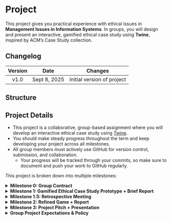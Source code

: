 # Project

This project gives you practical experience with ethical issues in **Management Issues in Information Systems**. In groups, you will design and present an interactive, gamified ethical case study using **Twine**, inspired by ACM’s Case Study collection.  

## Changelog

| **Version** |   **Date**   |        **Changes**         |
| :---------: | :----------: | :------------------------: |
|    v1.0     | Sept 8, 2025 | Initial version of project |

## Structure

## Project Details

- This project is a collaborative, group-based assignment where you will develop an interactive ethical case study using [Twine](https://twinery.org/).
- You should make steady progress throughout the term and keep developing your project across all milestones.
- All group members must actively use GitHub for version control, submission, and collaboration.
  - Your progress will be tracked through your commits, so make sure to document and push your work to GitHub regularly.

This project is broken down into multiple milestones:

<div class="accordion">

<details>
<summary><b>Milestone 0: Group Contract</b></summary>

## Milestone 0: Group Contract

**Objective:** Establish group expectations, assign roles, and set up collaboration tools.  

As part of this milestone, you will meet with your group to establish a **Group Contract**. This contract will outline your team’s expectations, roles, and responsibilities to ensure smooth collaboration throughout the project. 

Download group contract templates from [D2L Brightspace assignment page](https://brightspace.ufv.ca/d2l/lms/dropbox/user/folder_submit_files.d2l?ou=19130&isprv=0&db=34842&cfql=1).

**Possible roles you can assign:**  
- Project Manager (coordinates deadlines, oversees progress)  
- Lead Writer (adapts the case, designs the storyline)  
- Game Designer (structures the Twine game, manages branching logic)  
- Documentation Lead (takes notes, keeps reports consistent)  
- Quality Assurance (tests the game, organizes peer reviews, integrates feedback)  
- Graphics/Media Specialist (creates or sources images, designs visual elements)

During this process, your group project manager will also create a **private** GitHub repository for your project. This repository will be the central hub for all your project files, including your Twine game, reports, and any other relevant documents. The project manager will invite all group members AND the course instructor ([@parsa-rajabi](https://github.com/parsa-rajabi)) as collaborators to the repository.


**Deliverables:**  
- Submit your signed **Group Contract** as a PDF to D2L Brightspace
- Submit the link to your **Private** Project GitHub Repository (with all members and instructor added as collaborators) to D2L Brightspace

</details>



<details>
<summary><b>Milestone 1: Gamified Ethical Case Study Prototype + Brief Report</b></summary>

## Milestone 1: Gamified Ethical Case Study Prototype + Brief Report

**Objective:** Create a first playable prototype of your ethical game.  

Use **Twine** to build your team's **first playable prototype** of an ACM-inspired ethical case study. Your classmates will peer-review this version, so make it accessible (deployed to a website) and engaging.

It is recommended to first draft your game structure and storyline using pen/paper and/or a flowchart or diagramming tool (e.g., [Miro](https://miro.com/), [Figma](https://www.figma.com/), [Whimsical](https://whimsical.com/), etc.) before building it in Twine. 

Remember, this is a prototype, so focus on creating a basic but functional version of your game that meets the core requirements. You can refine and expand it in Milestone 2.

**Steps:**  
1. Choose an [ACM case study](https://www.acm.org/code-of-ethics/case-studies) and adapt it into an interactive storyline.  
   1. You can NOT choose the Malware case study (Case 1) as it is already adapted in Twine.
2. Draft a flowchart of branching choices (recommended tools: Miro, Figma, Whimsical).  
3. Build a playable **Twine prototype** with (minimum requirements):  
   - Info Page (case study title + ACM link, group names + roles, clear instructions for players).  
   - At least **3 distinct endings** (outcomes) based on player choices.
   - **Realistic, scenario-appropriate choices** that lead to different paths.
   - **Two or more perspectives/stakeholders**. 
   - **Creative adaptation** (not copy/paste) of the original case study.   
   - At least **one media element** (image, sound, or video, etc.).  
4. Deploy the game online using [GitHub Pages](https://docs.github.com/en/pages), [Netlify](https://www.netlify.com/), [Render](https://render.com/), or similar.  
5. Document your process in a short report.

### Game Deployment (Live Version)
Your game must be **hosted online** using a **free** static web hosting service like [GitHub Pages](https://docs.github.com/en/pages), [Netlify](https://www.netlify.com/), [Render](https://render.com/), or another equivalent. The goal is to make your game immediately playable online without needing downloads.  

Feel free to choose whichever platform works best for your group—just make sure it’s accessible in a browser and the URL is stable.

### Report Requirements
Write a brief (3 page max) document including:
- **Cover Page**: group info (names, roles, student IDs) and link to your deployed game - *this page does not count towards the page limit*
- **Case Study Chosen** and why you selected it
- **Prototype Workflow**: overview of paths and player choices; include 1–2 screenshots
- **Draft List of Ethical Dilemmas** your players will face
- Any **external references** in IEEE citation format (if applicable)

### Submission Instructions (one submission per group)
- Export your Twine game as HTML and submit with the filename `A2_G#_GameName.html` 
- The **PDF documentation**, named: `Project_G#_M1.pdf` (must include your public game URL on the cover page) 

</details>


<details>
<summary><b>Milestone 1.5: Retrospective Meeting</b></summary>

## Milestone 1.5: Retrospective Meeting

**Objective:** Reflect on feedback and team progress.  

As part of the course Learning Logs, other students in the class will be providing **peer reviews** of your Milestone 1 prototype. This includes feedback on gameplay, ethical dilemmas, and overall engagement. 

During this phase, your group will review the feedback received and hold a **retrospective meeting** to reflect on your teamwork and project progress. This is an opportunity to discuss what went well, what could be improved, and how to apply these lessons moving forward. Document the key takeaways and action items from this meeting.

**During this meeting:**  
- Reflect on how each member performed in their assigned role.  
- Decide if any roles should change for Milestone 2 (recommended to rotate roles so everyone gets experience in different areas).
- Document key lessons learned and action items (such as what to keep and what to improve).  
- Plan how to incorporate peer feedback into your next milestone.
- Prepare a brief summary of your discussion.
- Sign (electronically is OK) and date the summary to confirm all members participated.
   - This can be signed digitally OR handwritten and scanned.

You may choose to use online templates or tools to facilitate your retrospective meeting, such as [Miro](https://miro.com/templates/retrospective/) or [Figma](https://www.figma.com/community/team-meetings/retrospective?editor_type=figjam).

**Deliverables:**  
- Submit a 1-page (with signatures) summary of your retrospective discussion as a PDF named `Project_G#_M1.5.pdf`.

</details>



<details>
<summary><b>Milestone 2: Refined Game + Report</b></summary>

## Milestone 2: Refined Game + Report

**Objective:** Improve and expand your prototype into a polished game.  

Using the feedback from your peers and insights from your retrospective meeting, refine and expand your Twine game. Focus on enhancing the gameplay experience, deepening the ethical dilemmas, and ensuring the game is polished and engaging. This is your chance to showcase your creativity and understanding of ethical issues in information systems.

### Game Requirements
- Meet the same base expectations as Milestone 1, but improve and finalize your game.  
- Incorporate peer feedback or clearly explain if you choose not to (all feedback must be addressed).  
- Add **at least two new endings** (for a minimum of five total). These should reflect different ethical outcomes based on player choices and demonstrate deeper engagement with the case study.
- Add **at least two new media elements** (images, sound, video, etc.) to enhance the experience (for a minimum of three total).
- Ensure your game is **fully functional** and **error-free**.

### Report Requirements
Use the following suggested headings in your report:  
1. **Cover Page**  
   - Game name  
   - All group members (include student IDs and detailed roles for both game development and report writing)  
2. **Game Context**  
   - State which ACM Case Study you chose  
   - Explain why your group selected this case  
3. **Gameplay**  
   - Show evidence that your game includes the required elements (legible screenshots, clear paths, etc.)  
   - List the ethical dilemmas (include screenshots in the report or appendix)  
   - Identify **at least two ACM Code of Ethics principles** that players might violate, and explain how  
4. **Reflection on Peer Feedback**  
   - Summarize the peer feedback you received  
   - Describe changes you made or explain why you didn’t make certain changes (All feedback must be addressed)
5. **Appendix**  
   - Include a breakdown of group roles and contributions in percentage 
   - Include any external references in IEEE citation format (if applicable)

### Submission Instructions
- Submit your final Twine game as `A2_G#_FinalGame.html`.  
- Submit your final report as `Project_G#_M2.pdf`.  

</details>



<details>
<summary><b>Milestone 3: Project Pitch + Presentation</b></summary>

## Milestone 3: Project Pitch + Presentation

**Objective:** Present your project, showcase gameplay, and reflect on lessons learned.  

As a final step, your group will create a **project pitch** to showcase your Twine game and reflect on your journey. This presentation should highlight the key aspects of your project, including the ethical dilemmas you explored, the gameplay experience, and lessons learned throughout the process.

Due to the online nature of this course, your presentation should be recorded as a video (using tools like Zoom or any screen recording software such as [OBS Studio](https://obsproject.com/) [Highly Recommended]). Each group member must contribute to the presentation and speak for at least 30 seconds. The transition between speakers should be smooth and well-coordinated, an area to practice your teamwork and communication skills.


### Presentation Structure
- **Introduction**: Introduce your team and project scope  
- **Case Study Overview**: Explain the ethical dilemma and why it matters  
- **Gameplay Walkthrough**: Highlight key paths, dilemmas, and learning outcomes  
- **Reflection**: Share lessons learned, the impact of peer review, and ideas for future improvements  

### Requirements
- Record your video with subtitles (youtube auto-captions are acceptable if you review and correct them)
- Each group member must speak for **at least 30 seconds**  
- Use clear, professional, and easy-to-follow slides  
- Disclose any AI use for subtitles or content in your AI-policy form  

### Submission Instructions
- Embed the video link in the first slide (use an unlisted YouTube link or accessible OneDrive/Google Drive link)  
- Submit your PDF slides as `Project_G#_M3.pdf`.  

</details>



<details>
<summary><b>Group Project Expectations & Policy</b></summary>

## Group Project Expectations

This project is designed for teamwork. Each member should:

- **Communicate Regularly**: Stay in contact with your group members.  
- **Attend Meetings**: Be present and engaged at all group meetings.  
- **Maintain Professionalism**: Treat everyone with respect and courtesy.  
- **Deliver Quality Work**: Complete your tasks on time and do your best.  
- **Seek and Offer Help**: Support your teammates and ask for help when needed.  
- **Foster Inclusivity**: Encourage everyone to share their opinions.  
- **Be Receptive**: Accept feedback and be willing to adapt.  
- **Promote Equal Contribution**: Make sure all members participate equally.  
- **Stay Accountable**: Take responsibility for your actions and tasks.  
- **Engage Actively**: Participate fully in discussions and activities.  
- **Update Regularly**: Keep your team informed about your progress and challenges.  
- **Decide Collectively**: Make team decisions together, not individually.  
- **Be Transparent**: Be honest and clear about all project matters.  

</details>

</div>